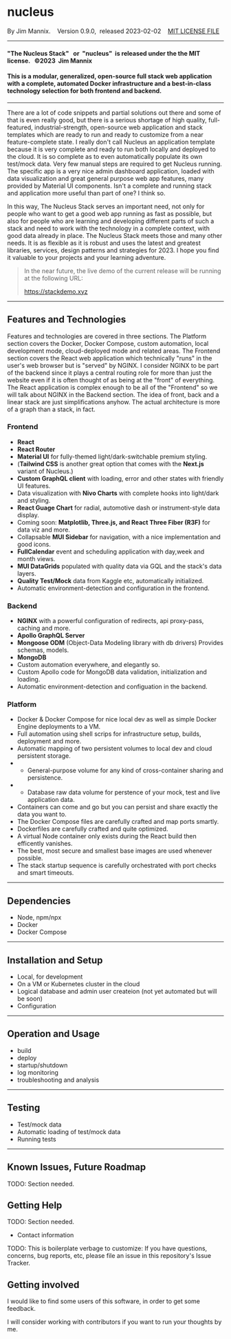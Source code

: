 # nucleus

By Jim Mannix. &nbsp;&nbsp;&nbsp;Version 0.9.0, &nbsp;released 2023-02-02 &nbsp;&nbsp;&nbsp;[MIT LICENSE FILE](LICENSE.md)



----

#### "The Nucleus Stack" &nbsp; or &nbsp;"nucleus" &nbsp;is released under the the MIT license. &nbsp;&nbsp;&copy;2023 &nbsp;Jim Mannix

#### This is a modular, generalized, open-source full stack web application with a complete, automated Docker infrastructure and a best-in-class technology selection for both frontend and backend.

----

There are a lot of code snippets and partial solutions out there and some of that is even really good, but there is a serious shortage of high quality, full-featured, industrial-strength, open-source web application and stack templates which are ready to run and ready to customize from a near feature-complete state. I really don't call Nucleus an application template because it is very complete and ready to run both locally and deployed to the cloud. It is so complete as to even automatically populate its own test/mock data. Very few manual steps are required to get Nucleus running. The specific app is a very nice admin dashboard application, loaded with data visualization and great general purpose web app features, many provided by Material UI components. Isn't a complete and running stack and application more useful than part of one? I think so.

In this way, The Nucleus Stack serves an important need, not only for people who want to get a good web app running as fast as possible, but also for people who are learning and developing different parts of such a stack and need to work with the technology in a complete context, with good data already in place. The Nucleus Stack meets those and many other needs. It is as flexible as it is robust and uses the latest and greatest libraries, services, design patterns and strategies for 2023. I hope you find it valuable to your projects and your learning adventure.

>
> In the near future, the live demo of the current release will be running at the following URL:
> 
> https://stackdemo.xyz

----

## Features and Technologies

Features and technologies are covered in three sections. The Platform section covers the Docker, Docker Compose, custom automation, local development mode, cloud-deployed mode and related areas. The Frontend section covers the React web application which technically "runs" in the user's web browser but is "served" by NGINX. I consider NGINX to be part of the backend since it plays a central routing role for more than just the website even if it is often thought of as being at the "front" of everything. The React application is complex enough to be all of the "Frontend" so we will talk about NGINX in the Backend section. The idea of front, back and a linear stack are just simplifications anyhow. The actual architecture is more of a graph than a stack, in fact.

### Frontend

- **React**
- **React Router**
- **Material UI** for fully-themed light/dark-switchable premium styling.
- (**Tailwind CSS** is another great option that comes with the **Next.js** variant of Nucleus.)
- **Custom GraphQL client** with loading, error and other states with friendly UI features.
- Data visualization with **Nivo Charts** with complete hooks into light/dark and styling.
- **React Guage Chart** for radial, automotive dash or instrument-style data display.
- Coming soon: **Matplotlib, Three.js, and React Three Fiber (R3F)** for data viz and more.
- Collapsable **MUI Sidebar** for navigation, with a nice implementation and good icons.
- **FullCalendar** event and scheduling application with day,week and month views.
- **MUI DataGrids** populated with quality data via GQL and the stack's data layers.
- **Quality Test/Mock** data from Kaggle etc, automatically initialized.
- Automatic environment-detection and configuration in the frontend.

### Backend

- **NGINX** with a powerful configuration of redirects, api proxy-pass, caching and more.
- **Apollo GraphQL Server**
- **Mongoose ODM** (Object-Data Modeling library with db drivers) Provides schemas, models.
- **MongoDB**
- Custom automation everywhere, and elegantly so.
- Custom Apollo code for MongoDB data validation, initialization and loading.
- Automatic environment-detection and configuation in the backend.

### Platform

- Docker & Docker Compose for nice local dev as well as simple Docker Engine deployments to a VM.
- Full automation using shell scrips for infrastructure setup, builds, deployment and more.
- Automatic mapping of two persistent volumes to local dev and cloud persistent storage.
-  - General-purpose volume for any kind of cross-container sharing and persistence.
-  - Database raw data volume for perstence of your mock, test and live application data.
- Containers can come and go but you can persist and share exactly the data you want to.
- The Docker Compose files are carefully crafted and map ports smartly.
- Dockerfiles are carefully crafted and quite optimized.
- A virtual Node container only exists during the React build then efficently vanishes.
- The best, most secure and smallest base images are used whenever possible.
- The stack startup sequence is carefully orchestrated with port checks and smart timeouts.

----

## Dependencies

- Node, npm/npx
- Docker
- Docker Compose

----

## Installation and Setup

- Local, for development
- On a VM or Kubernetes cluster in the cloud
- Logical database and admin user createion (not yet automated but will be soon)
- Configuration

----

## Operation and Usage

- build
- deploy
- startup/shutdown
- log monitoring
- troubleshooting and analysis

----

## Testing

- Test/mock data
- Automatic loading of test/mock data
- Running tests

----

## Known Issues, Future Roadmap

TODO: Section needed.

## Getting Help

TODO: Section needed.
- Contact information


TODO: This is boilerplate verbage to customize: If you have questions, concerns, bug reports, etc, please file an issue in this repository's Issue Tracker.

## Getting involved

I would like to find some users of this software, in order to get some feedback.

I will consider working with contributors if you want to run your thoughts by me.
